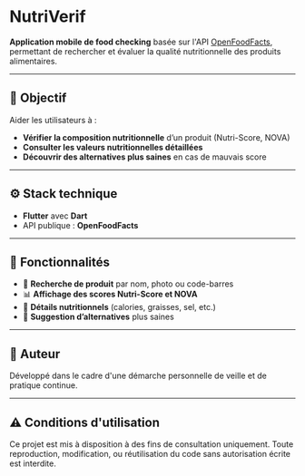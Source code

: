 # NutriVerif

**Application mobile de food checking** basée sur l'API [OpenFoodFacts](https://world.openfoodfacts.org/), permettant de rechercher et évaluer la qualité nutritionnelle des produits alimentaires.

---

## 🧠 Objectif

Aider les utilisateurs à :
- **Vérifier la composition nutritionnelle** d’un produit (Nutri-Score, NOVA)
- **Consulter les valeurs nutritionnelles détaillées**
- **Découvrir des alternatives plus saines** en cas de mauvais score

---

## ⚙️ Stack technique

- **Flutter** avec **Dart**
- API publique : **OpenFoodFacts**

---

## 🚀 Fonctionnalités

- 🔎 **Recherche de produit** par nom, photo ou code-barres
- 📊 **Affichage des scores Nutri-Score et NOVA**
- 🧾 **Détails nutritionnels** (calories, graisses, sel, etc.)
- 🔁 **Suggestion d’alternatives** plus saines

---

## 📄 Auteur
Développé dans le cadre d'une démarche personnelle de veille et de pratique continue.

---

## ⚠️ Conditions d'utilisation
Ce projet est mis à disposition à des fins de consultation uniquement.
Toute reproduction, modification, ou réutilisation du code sans autorisation écrite est interdite.
